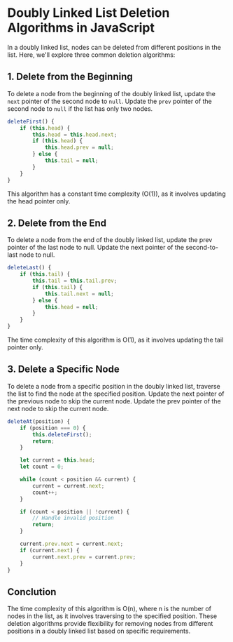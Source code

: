 # Doubly Linked List Deletion Algorithms in JavaScript

In a doubly linked list, nodes can be deleted from different positions in the list. Here, we'll explore three common deletion algorithms:

## 1. Delete from the Beginning

To delete a node from the beginning of the doubly linked list, update the `next` pointer of the second node to `null`. Update the `prev` pointer of the second node to `null` if the list has only two nodes.

```javascript
deleteFirst() {
    if (this.head) {
        this.head = this.head.next;
        if (this.head) {
            this.head.prev = null;
        } else {
            this.tail = null;
        }
    }
}
```
This algorithm has a constant time complexity (O(1)), as it involves updating the head pointer only.

## 2. Delete from the End
To delete a node from the end of the doubly linked list, update the prev pointer of the last node to null. Update the next pointer of the second-to-last node to null.

```javascript
deleteLast() {
    if (this.tail) {
        this.tail = this.tail.prev;
        if (this.tail) {
            this.tail.next = null;
        } else {
            this.head = null;
        }
    }
}
```
The time complexity of this algorithm is O(1), as it involves updating the tail pointer only.

## 3. Delete a Specific Node
To delete a node from a specific position in the doubly linked list, traverse the list to find the node at the specified position. Update the next pointer of the previous node to skip the current node. Update the prev pointer of the next node to skip the current node.

``` javascript
deleteAt(position) {
    if (position === 0) {
        this.deleteFirst();
        return;
    }

    let current = this.head;
    let count = 0;

    while (count < position && current) {
        current = current.next;
        count++;
    }

    if (count < position || !current) {
        // Handle invalid position
        return;
    }

    current.prev.next = current.next;
    if (current.next) {
        current.next.prev = current.prev;
    }
}
```
## Conclution
The time complexity of this algorithm is O(n), where n is the number of nodes in the list, as it involves traversing to the specified position.
These deletion algorithms provide flexibility for removing nodes from different positions in a doubly linked list based on specific requirements.